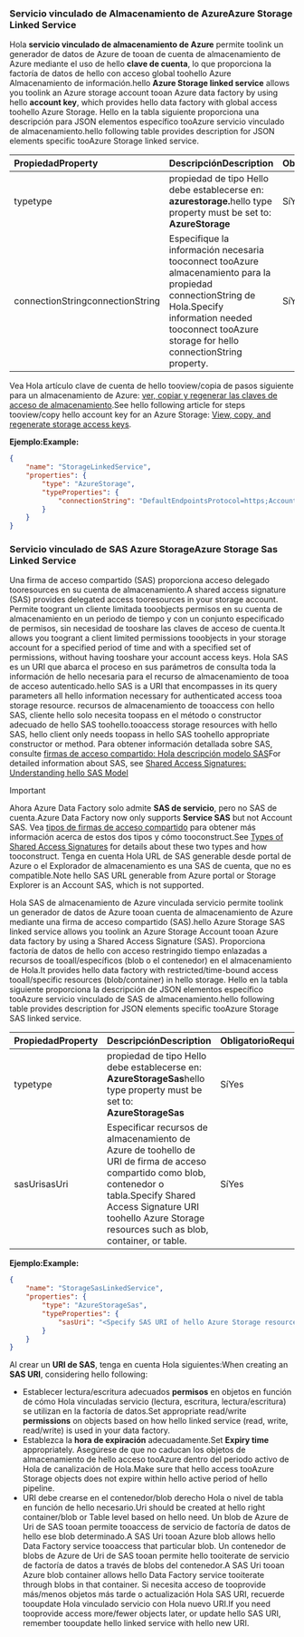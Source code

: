 ### <a name="azure-storage-linked-service"></a><span data-ttu-id="baf7f-101">Servicio vinculado de Almacenamiento de Azure</span><span class="sxs-lookup"><span data-stu-id="baf7f-101">Azure Storage Linked Service</span></span>
<span data-ttu-id="baf7f-102">Hola **servicio vinculado de almacenamiento de Azure** permite toolink un generador de datos de Azure de tooan de cuenta de almacenamiento de Azure mediante el uso de hello **clave de cuenta**, lo que proporciona la factoría de datos de hello con acceso global toohello Azure Almacenamiento de información.</span><span class="sxs-lookup"><span data-stu-id="baf7f-102">hello **Azure Storage linked service** allows you toolink an Azure storage account tooan Azure data factory by using hello **account key**, which provides hello data factory with global access toohello Azure Storage.</span></span> <span data-ttu-id="baf7f-103">Hello en la tabla siguiente proporciona una descripción para JSON elementos específico tooAzure servicio vinculado de almacenamiento.</span><span class="sxs-lookup"><span data-stu-id="baf7f-103">hello following table provides description for JSON elements specific tooAzure Storage linked service.</span></span>

| <span data-ttu-id="baf7f-104">Propiedad</span><span class="sxs-lookup"><span data-stu-id="baf7f-104">Property</span></span> | <span data-ttu-id="baf7f-105">Descripción</span><span class="sxs-lookup"><span data-stu-id="baf7f-105">Description</span></span> | <span data-ttu-id="baf7f-106">Obligatorio</span><span class="sxs-lookup"><span data-stu-id="baf7f-106">Required</span></span> |
|:--- |:--- |:--- |
| <span data-ttu-id="baf7f-107">type</span><span class="sxs-lookup"><span data-stu-id="baf7f-107">type</span></span> |<span data-ttu-id="baf7f-108">propiedad de tipo Hello debe establecerse en: **azurestorage.**</span><span class="sxs-lookup"><span data-stu-id="baf7f-108">hello type property must be set to: **AzureStorage**</span></span> |<span data-ttu-id="baf7f-109">Sí</span><span class="sxs-lookup"><span data-stu-id="baf7f-109">Yes</span></span> |
| <span data-ttu-id="baf7f-110">connectionString</span><span class="sxs-lookup"><span data-stu-id="baf7f-110">connectionString</span></span> |<span data-ttu-id="baf7f-111">Especifique la información necesaria tooconnect tooAzure almacenamiento para la propiedad connectionString de Hola.</span><span class="sxs-lookup"><span data-stu-id="baf7f-111">Specify information needed tooconnect tooAzure storage for hello connectionString property.</span></span> |<span data-ttu-id="baf7f-112">Sí</span><span class="sxs-lookup"><span data-stu-id="baf7f-112">Yes</span></span> |

<span data-ttu-id="baf7f-113">Vea Hola artículo clave de cuenta de hello tooview/copia de pasos siguiente para un almacenamiento de Azure: [ver, copiar y regenerar las claves de acceso de almacenamiento](../articles/storage/common/storage-create-storage-account.md#manage-your-storage-account).</span><span class="sxs-lookup"><span data-stu-id="baf7f-113">See hello following article for steps tooview/copy hello account key for an Azure Storage: [View, copy, and regenerate storage access keys](../articles/storage/common/storage-create-storage-account.md#manage-your-storage-account).</span></span>

<span data-ttu-id="baf7f-114">**Ejemplo:**</span><span class="sxs-lookup"><span data-stu-id="baf7f-114">**Example:**</span></span>  

```json
{  
    "name": "StorageLinkedService",  
    "properties": {  
        "type": "AzureStorage",  
        "typeProperties": {  
            "connectionString": "DefaultEndpointsProtocol=https;AccountName=<accountname>;AccountKey=<accountkey>"  
        }  
    }  
}  
```

### <a name="azure-storage-sas-linked-service"></a><span data-ttu-id="baf7f-115">Servicio vinculado de SAS Azure Storage</span><span class="sxs-lookup"><span data-stu-id="baf7f-115">Azure Storage Sas Linked Service</span></span>
<span data-ttu-id="baf7f-116">Una firma de acceso compartido (SAS) proporciona acceso delegado tooresources en su cuenta de almacenamiento.</span><span class="sxs-lookup"><span data-stu-id="baf7f-116">A shared access signature (SAS) provides delegated access tooresources in your storage account.</span></span> <span data-ttu-id="baf7f-117">Permite toogrant un cliente limitada tooobjects permisos en su cuenta de almacenamiento en un periodo de tiempo y con un conjunto especificado de permisos, sin necesidad de tooshare las claves de acceso de cuenta.</span><span class="sxs-lookup"><span data-stu-id="baf7f-117">It allows you toogrant a client limited permissions tooobjects in your storage account for a specified period of time and with a specified set of permissions, without having tooshare your account access keys.</span></span> <span data-ttu-id="baf7f-118">Hola SAS es un URI que abarca el proceso en sus parámetros de consulta toda la información de hello necesaria para el recurso de almacenamiento de tooa de acceso autenticado.</span><span class="sxs-lookup"><span data-stu-id="baf7f-118">hello SAS is a URI that encompasses in its query parameters all hello information necessary for authenticated access tooa storage resource.</span></span> <span data-ttu-id="baf7f-119">recursos de almacenamiento de tooaccess con hello SAS, cliente hello solo necesita toopass en el método o constructor adecuado de hello SAS toohello.</span><span class="sxs-lookup"><span data-stu-id="baf7f-119">tooaccess storage resources with hello SAS, hello client only needs toopass in hello SAS toohello appropriate constructor or method.</span></span> <span data-ttu-id="baf7f-120">Para obtener información detallada sobre SAS, consulte [firmas de acceso compartido: Hola descripción modelo SAS](../articles/storage/common/storage-dotnet-shared-access-signature-part-1.md)</span><span class="sxs-lookup"><span data-stu-id="baf7f-120">For detailed information about SAS, see [Shared Access Signatures: Understanding hello SAS Model](../articles/storage/common/storage-dotnet-shared-access-signature-part-1.md)</span></span>

> [!IMPORTANT]
> <span data-ttu-id="baf7f-121">Ahora Azure Data Factory solo admite **SAS de servicio**, pero no SAS de cuenta.</span><span class="sxs-lookup"><span data-stu-id="baf7f-121">Azure Data Factory now only supports **Service SAS** but not Account SAS.</span></span> <span data-ttu-id="baf7f-122">Vea [tipos de firmas de acceso compartido](../articles/storage/common/storage-dotnet-shared-access-signature-part-1.md#types-of-shared-access-signatures) para obtener más información acerca de estos dos tipos y cómo tooconstruct.</span><span class="sxs-lookup"><span data-stu-id="baf7f-122">See [Types of Shared Access Signatures](../articles/storage/common/storage-dotnet-shared-access-signature-part-1.md#types-of-shared-access-signatures) for details about these two types and how tooconstruct.</span></span> <span data-ttu-id="baf7f-123">Tenga en cuenta Hola URL de SAS generable desde portal de Azure o el Explorador de almacenamiento es una SAS de cuenta, que no es compatible.</span><span class="sxs-lookup"><span data-stu-id="baf7f-123">Note hello SAS URL generable from Azure portal or Storage Explorer is an Account SAS, which is not supported.</span></span>
> 

<span data-ttu-id="baf7f-124">Hola SAS de almacenamiento de Azure vinculada servicio permite toolink un generador de datos de Azure tooan cuenta de almacenamiento de Azure mediante una firma de acceso compartido (SAS).</span><span class="sxs-lookup"><span data-stu-id="baf7f-124">hello Azure Storage SAS linked service allows you toolink an Azure Storage Account tooan Azure data factory by using a Shared Access Signature (SAS).</span></span> <span data-ttu-id="baf7f-125">Proporciona factoría de datos de hello con acceso restringido tiempo enlazadas a recursos de tooall/específicos (blob o el contenedor) en el almacenamiento de Hola.</span><span class="sxs-lookup"><span data-stu-id="baf7f-125">It provides hello data factory with restricted/time-bound access tooall/specific resources (blob/container) in hello storage.</span></span> <span data-ttu-id="baf7f-126">Hello en la tabla siguiente proporciona la descripción de JSON elementos específico tooAzure servicio vinculado de SAS de almacenamiento.</span><span class="sxs-lookup"><span data-stu-id="baf7f-126">hello following table provides description for JSON elements specific tooAzure Storage SAS linked service.</span></span> 

| <span data-ttu-id="baf7f-127">Propiedad</span><span class="sxs-lookup"><span data-stu-id="baf7f-127">Property</span></span> | <span data-ttu-id="baf7f-128">Descripción</span><span class="sxs-lookup"><span data-stu-id="baf7f-128">Description</span></span> | <span data-ttu-id="baf7f-129">Obligatorio</span><span class="sxs-lookup"><span data-stu-id="baf7f-129">Required</span></span> |
|:--- |:--- |:--- |
| <span data-ttu-id="baf7f-130">type</span><span class="sxs-lookup"><span data-stu-id="baf7f-130">type</span></span> |<span data-ttu-id="baf7f-131">propiedad de tipo Hello debe establecerse en: **AzureStorageSas**</span><span class="sxs-lookup"><span data-stu-id="baf7f-131">hello type property must be set to: **AzureStorageSas**</span></span> |<span data-ttu-id="baf7f-132">Sí</span><span class="sxs-lookup"><span data-stu-id="baf7f-132">Yes</span></span> |
| <span data-ttu-id="baf7f-133">sasUri</span><span class="sxs-lookup"><span data-stu-id="baf7f-133">sasUri</span></span> |<span data-ttu-id="baf7f-134">Especificar recursos de almacenamiento de Azure de toohello de URI de firma de acceso compartido como blob, contenedor o tabla.</span><span class="sxs-lookup"><span data-stu-id="baf7f-134">Specify Shared Access Signature URI toohello Azure Storage resources such as blob, container, or table.</span></span>  |<span data-ttu-id="baf7f-135">Sí</span><span class="sxs-lookup"><span data-stu-id="baf7f-135">Yes</span></span> |

<span data-ttu-id="baf7f-136">**Ejemplo:**</span><span class="sxs-lookup"><span data-stu-id="baf7f-136">**Example:**</span></span>

```json
{  
    "name": "StorageSasLinkedService",  
    "properties": {  
        "type": "AzureStorageSas",  
        "typeProperties": {  
            "sasUri": "<Specify SAS URI of hello Azure Storage resource>"   
        }  
    }  
}  
```

<span data-ttu-id="baf7f-137">Al crear un **URI de SAS**, tenga en cuenta Hola siguientes:</span><span class="sxs-lookup"><span data-stu-id="baf7f-137">When creating an **SAS URI**, considering hello following:</span></span>  

* <span data-ttu-id="baf7f-138">Establecer lectura/escritura adecuados **permisos** en objetos en función de cómo Hola vinculadas servicio (lectura, escritura, lectura/escritura) se utilizan en la factoría de datos.</span><span class="sxs-lookup"><span data-stu-id="baf7f-138">Set appropriate read/write **permissions** on objects based on how hello linked service (read, write, read/write) is used in your data factory.</span></span>
* <span data-ttu-id="baf7f-139">Establezca la **hora de expiración** adecuadamente.</span><span class="sxs-lookup"><span data-stu-id="baf7f-139">Set **Expiry time** appropriately.</span></span> <span data-ttu-id="baf7f-140">Asegúrese de que no caducan los objetos de almacenamiento de hello acceso tooAzure dentro del periodo activo de Hola de canalización de Hola.</span><span class="sxs-lookup"><span data-stu-id="baf7f-140">Make sure that hello access tooAzure Storage objects does not expire within hello active period of hello pipeline.</span></span>
* <span data-ttu-id="baf7f-141">URI debe crearse en el contenedor/blob derecho Hola o nivel de tabla en función de hello necesario.</span><span class="sxs-lookup"><span data-stu-id="baf7f-141">Uri should be created at hello right container/blob or Table level based on hello need.</span></span> <span data-ttu-id="baf7f-142">Un blob de Azure de Uri de SAS tooan permite tooaccess de servicio de factoría de datos de hello ese blob determinado.</span><span class="sxs-lookup"><span data-stu-id="baf7f-142">A SAS Uri tooan Azure blob allows hello Data Factory service tooaccess that particular blob.</span></span> <span data-ttu-id="baf7f-143">Un contenedor de blobs de Azure de Uri de SAS tooan permite hello tooiterate de servicio de factoría de datos a través de blobs del contenedor.</span><span class="sxs-lookup"><span data-stu-id="baf7f-143">A SAS Uri tooan Azure blob container allows hello Data Factory service tooiterate through blobs in that container.</span></span> <span data-ttu-id="baf7f-144">Si necesita acceso de tooprovide más/menos objetos más tarde o actualización Hola SAS URI, recuerde tooupdate Hola vinculado servicio con Hola nuevo URI.</span><span class="sxs-lookup"><span data-stu-id="baf7f-144">If you need tooprovide access more/fewer objects later, or update hello SAS URI, remember tooupdate hello linked service with hello new URI.</span></span>   

